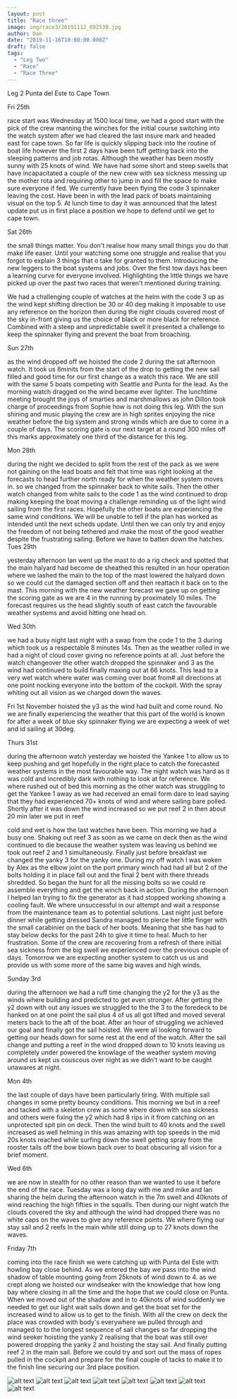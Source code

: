 ```yaml
---
layout: post
title: "Race three"
image: img/race3/20191112_092530.jpg
author: Dan
date: "2019-11-16T10:00:00.000Z"
draft: false
tags:
  - "Leg Two"
  - "Race"
  - "Race Three"
---
```


Leg 2 Punta del Este to Cape Town

Fri 25th

race start was Wednesday at 1500 local time, we had a good start with the pick of the crew manning the winches for the initial course switching into the watch system after we had cleared the last insure mark and headed east for cape town. So far life is quickly slipping back into the routine of boat life however the first 2 days have been tuff getting back into the sleeping patterns and job rotas. Although the weather has been mostly sunny with 25 knots of wind. We have had some short and steep swells that have incapacitated a couple of the new crew with sea sickness messing up the mother rota and requiring other to jump in and fill the space to make sure everyone if fed. We currently have been flying the code 3 spinnaker leaving the cost. Have been in with the lead pack of boats maintaining visual on the top 5. At lunch time to day it was announced that the latest update put us in first place a position we hope to defend until we get to cape town.

Sat 26th

the small things matter. You don't realise how many small things you do that make life easer. Until your watching some one struggle and realise that you forgot to explain 3 things that o take for granted to them. Introducing the new leggers to the boat systems and jobs. Over the first tow days has been a learning curve for everyone involved. Highlighting the little things we have picked up over the past two races that weren't mentioned during training. 

We had a challenging couple of watches at the helm with the code 3 up as the wind kept shifting direction be 30 or 40 deg making it imposable to use any reference on the horizon then during the night clouds covered most of the sky in-front giving us the choice of black or more black for reference. Combined with a steep and unpredictable swell it presented a challenge to keep the spinnaker flying and prevent the boat from broaching. 

Sun 27th 

as the wind dropped off we hoisted the code 2 during the sat afternoon watch. It took us 8minits from the start of the drop to getting the new sail filled and good time for our first change as a watch  this race. We are still with the same 5 boats competing with Seattle and Punta for the lead. As the morning watch dragged on the wind became ever lighter. The lunchtime meeting brought the joys of smarties and marshmallows as john Dillon took charge of proceedings from Sophie how is not doing this leg. With the sun shining and music playing the crew are in high sprites enjoying the nice weather before the big system and strong winds which are due to come in a couple of days. The scoring gate is our next target at a round 300 miles off this marks approximately  one third of the distance for this leg. 

Mon 28th 

during the night we decided to split from the rest of the pack as we were not gaining on the lead boats and felt that time was right looking at the forecasts to head further north ready for when the weather system moves in. so we changed from the spinnaker back to white sails. Then the other watch changed from white sails to the code 1 as the wind continued to drop making keeping the boat moving a challenge reminding us of the light wind sailing from the first races. Hopefully the other boats are experiencing the same wind conditions. We will be unable to tell if the plan has worked as intended until the next scheds update. Until then we can only try and enjoy the freedom of not being tethered and make the most of the good weather despite the frustrating sailing. Before we have to batten down the hatches. 
Tues 29th 

yesterday afternoon Ian went up the mast to do a rig check and spotted that the main halyard had become de sheathed this resulted in an hour operation where we lashed the main to the top of the mast lowered the halyard down so we could cut the damaged section off and then reattach it back on to the mast. This morning with the new weather forecast we gave up on getting the scoring gate as we are 4 in the running by proximately 10 miles. The forecast requires us the head slightly south of east catch the favourable weather systems and avoid hitting one head on. 

Wed 30th

we had a busy night last night with a swap from the code 1 to the 3 during which took us a respectable 8 minutes 14s. Then as the weather rolled in we had a night of cloud cover giving no reference points at all. Just before the watch changeover the other watch dropped the spinnaker and  3 as the wind had continued to build finally maxing out at 66 knots. This lead to a very wet watch where water was coming over  boat from# all directions at one point nocking everyone into the bottom of the cockpit. With the spray whiting out all vision as we charged down the waves. 

Fri 1st November hoisted the y3 as the wind had built and come round. No we are finally experiencing the weather that this part of the world is known for after a week of blue sky spinnaker flying we are expecting a week of wet and id sailing at 30deg. 

Thurs 31st

during the afternoon watch yesterday we hoisted the Yankee 1 to allow us to keep pushing and get hopefully in the right place to catch the forecasted weather systems in the most favourable way. The night watch was hard as it was cold and incredibly dark with nothing to look at for reference. We where rushed out of bed this morning as the other watch was struggling to get the Yankee 1 away as we had received an email form dare to lead saying that they had experienced 70+ knots of wind and where sailing bare polled. Shortly after it was down the wind increased so we put reef 2 in then about 20 min later we put in reef

cold and wet is how the last watches have been. This morning we had a busy one. Shaking out reef 3 as soon as we came on deck then as the wind continued to die because the weather system was leaving us behind we took out reef 2 and 1 simultaneously. Finally just before breakfast we changed the yanky 3 for the yanky one. During my off watch I was woken by Alex as the elbow joint on the port primary winch had  had all but 2 of the bolts holding it in place fall out and the final 2 bent with there threads shredded. So began the hunt for all the missing bolts so we could re assemble everything and get the winch back in action. During the afternoon I helped Ian trying to fix the generator as it had stopped working showing a cooling fault. We where unsuccessful in our attempt and wait a response from the maintenance team as to potential solutions. Last night just before dinner while getting dressed Sandra managed to pierce her little finger with the small carabinier on the back of her boots. Meaning that she has had to stay below decks for the past 24h to give it time to heal. Much to her frustration. Some of the crew are recovering from a refresh of there initial sea sickness from the big swell we experienced over the previous couple of days. Tomorrow we are expecting another system to catch us us and provide us with some more of the same big waves and high winds. 


Sunday 3rd 

during the afternoon we had a ruff time changing the y2 for the y3 as the winds where building and predicted to get even stronger. After getting the y2 down with out any issues we struggled to the the 3 to the foredeck to be hanked on at one point the sail plus 4 of us all got lifted and moved several meters back to the aft of the boat. After an hour of struggling we achieved our goal and finally got the sail hoisted. We were all looking forward to getting our heads down for some rest at the end of the watch. After the sail change and putting a reef in the wind dropped down to 10 knots leaving us completely under powered the knowlage of the weather system moving around us kept us couscous over night as we didn't want to be caught unawares at night. 

Mon 4th 

the last couple of days have been particularly tiring. With multiple sail changes in some pretty bouncy conditions. This morning we but in a reef and tacked with a skeleton crew as some where down with sea sickness and others were fixing the y2 which had 8 rips in it from catching on an unprotected spit pin on deck. Then the wind built to 40 knots and the swell increased as well helming in this was amazing with top speeds in the mid 20s knots  reached while surfing down the swell getting spray from the rooster tails off the bow blown back over to boat obscuring all vision for a brief moment. 

Wed 6th 

we are now in stealth for no other reason than we wanted to use it before the end of the race. Tuesday was a long day with me and mike and Ian sharing the helm during the afternoon watch in the 7m swell and 40knots of wind reaching the high fifties in the squalls. Then during our night watch the clouds covered the sky and although the wind had dropped there was no white caps on the waves to give any reference points. We where flying our stay sail and 2 reefs In the main while still doing up to 27 knots down the waves. 

Friday 7th 

coming into the race finish we were catching up with Punta del Este with howling bay close behind. As we entered the bay we pass into the wind shadow of table mounting going from 25knots of wind down to 4. as we crept along we hoisted our windseaker with the knowledge that how long bay where closing in all the time and the hope that we could close on Punta. When we moved out of the shadow and in to 40knots of wind suddenly we needed to get our light wait sails down and get the boat set for the increased wind to allow us to get to the finish. With all the crew on deck the place was crowded with body's everywhere we pulled through and managed to to the longest sequence of sail changes so far dropping the wind seeker hoisting the yanky 2 realising that the boat was still over powered dropping the yanky 2 and hoisting the stay sail. And finally putting reef 2 in the main sail. Before we could try and sort out the mass of ropes pulled in the cockpit and prepare for the final couple of tacks to make it to the finish line securing our 3rd place position.  

![alt text](img/race3/dan_helm.jpg)
![alt text](img/race3/helming_pic.jpg)
![alt text](img/rce3/meting.jpg)
![alt text](img/race3/mikey_inflated.jpg)
![alt text](img/race3/plotting.jpg)
![alt text](img/race3/strategy_2.jpg)
![alt text](img/race3/up_mast.jpg)
![alt text](img/race3/wave_ACTION_SHOT.jpg)

